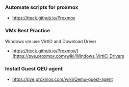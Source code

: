 ### Automate scripts for proxmox
- https://tteck.github.io/Proxmox


### VMs Best Practice
Windows vm use VirtIO and Download Driver
- https://tteck.github.io/Proxmox/](https://pve.proxmox.com/wiki/Windows_VirtIO_Drivers

### Install Guest QEU agent
- https://pve.proxmox.com/wiki/Qemu-guest-agent

